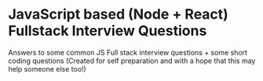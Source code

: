 # JavaScript based (Node + React) Fullstack Interview Questions
Answers to some common JS Full stack interview questions + some short coding questions (Created for self preparation and with a hope that this may help someone else too!)

